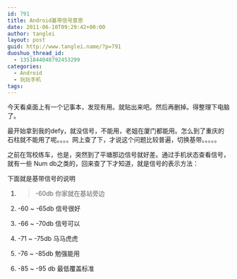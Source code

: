 ```yaml
---
id: 791
title: Android基带信号意思
date: 2011-06-10T09:29:42+00:00
author: tanglei
layout: post
guid: http://www.tanglei.name/?p=791
duoshuo_thread_id:
  - 1351844048792453299
categories:
  - Android
  - 玩玩手机
tags:
---
```

今天看桌面上有一个记事本，发现有用。就贴出来吧。然后再删掉。得整理下电脑了。
  
最开始拿到我的defy，就没信号，不能用，老姐在厦门都能用。怎么到了重庆的石柱就不能用了呢。。。。网上查了下，才说这个问题比较普遍，切换基带。。。。。
  
之前在驾校练车，也是，突然到了平塘那边信号就好差。通过手机状态查看信号，就有一些 Num db之类的，回来查了下才知道，就是信号的表示方法：
  
下面就是基带信号的说明
  
1. >-60db 你家就在基站旁边
  
2. -60 ~ -65db 信号很好
  
3. -66 ~ -70db 信号可以
  
4. -71 ~ -75db 马马虎虎
  
5. -76 ~ -85db 勉强能用
  
6. -85 ~ -95 db 最低覆盖标准
